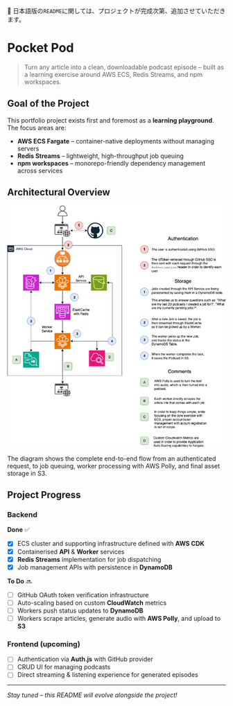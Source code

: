 🚧 日本語版の`README`に関しては、プロジェクトが完成次第、追加させていただきます。

# Pocket Pod

> Turn any article into a clean, downloadable podcast episode – built as a learning exercise around AWS ECS, Redis Streams, and npm workspaces.

## Goal of the Project

This portfolio project exists first and foremost as a **learning playground**.  The focus areas are:

*  **AWS ECS Fargate** – container-native deployments without managing servers
*  **Redis Streams** – lightweight, high-throughput job queuing
*  **npm workspaces** – monorepo-friendly dependency management across services

## Architectural Overview

![Pocket Pod architecture](backend/docs/infra.png)

The diagram shows the complete end-to-end flow from an authenticated request, to job queuing, worker processing with AWS Polly, and final asset storage in S3.

## Project Progress

### Backend

**Done** ✅

- [x] ECS cluster and supporting infrastructure defined with **AWS CDK**
- [x] Containerised **API** & **Worker** services
- [x] **Redis Streams** implementation for job dispatching
- [x] Job management APIs with persistence in **DynamoDB**

**To Do** 🔜

- [ ] GitHub OAuth token verification infrastructure
- [ ] Auto-scaling based on custom **CloudWatch** metrics
- [ ] Workers push status updates to **DynamoDB**
- [ ] Workers scrape articles, generate audio with **AWS Polly**, and upload to **S3**

### Frontend (upcoming)

- [ ] Authentication via **Auth.js** with GitHub provider
- [ ] CRUD UI for managing podcasts
- [ ] Direct streaming & listening experience for generated episodes

---

*Stay tuned – this README will evolve alongside the project!*
